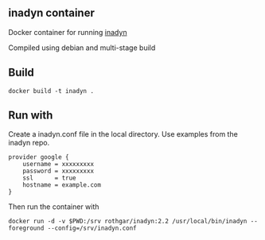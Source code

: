 inadyn container
---

Docker container for running [inadyn](https://github.com/troglobit/inadyn)

Compiled using debian and multi-stage build

## Build

```
docker build -t inadyn .
```

## Run with

Create a inadyn.conf file in the local directory. Use examples from the inadyn repo.

```
provider google {
    username = xxxxxxxxx
    password = xxxxxxxxx
    ssl      = true
    hostname = example.com
}
```

Then run the container with

```
docker run -d -v $PWD:/srv rothgar/inadyn:2.2 /usr/local/bin/inadyn --foreground --config=/srv/inadyn.conf
```
